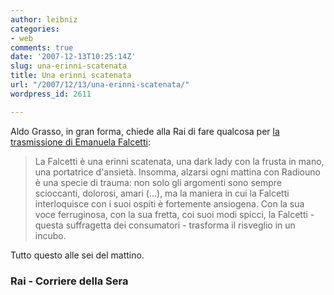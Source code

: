 ```yaml
---
author: leibniz
categories:
- web
comments: true
date: '2007-12-13T10:25:14Z'
slug: una-erinni-scatenata
title: Una erinni scatenata
url: "/2007/12/13/una-erinni-scatenata/"
wordpress_id: 2611

---
```

Aldo Grasso, in gran forma, chiede alla Rai di fare qualcosa per [la trasmissione di Emanuela Falcetti](http://www.radio.rai.it/radio1/italiaistruzioniperluso/):


> La Falcetti è una erinni scatenata, una dark lady con la frusta in mano, una portatrice d'ansietà. Insomma, alzarsi ogni mattina con Radiouno è una specie di trauma: non solo gli argomenti sono sempre scioccanti, dolorosi, amari (...), ma la maniera in cui la Falcetti interloquisce con i suoi ospiti è fortemente ansiogena. Con la sua voce ferruginosa, con la sua fretta, coi suoi modi spicci, la Falcetti - questa suffragetta dei consumatori - trasforma il risveglio in un incubo.


Tutto questo alle sei del mattino.


### Rai - Corriere della Sera
